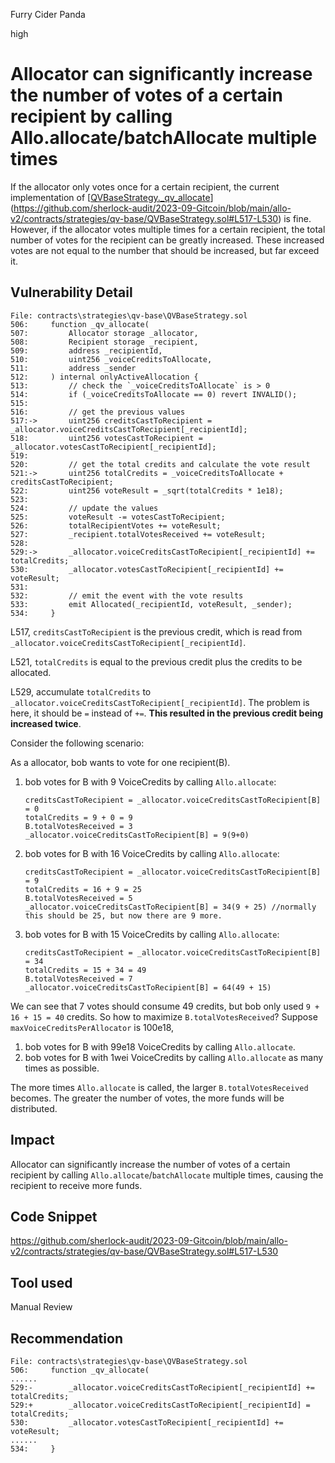 Furry Cider Panda

high

# Allocator can significantly increase the number of votes of a certain recipient by calling Allo.allocate/batchAllocate multiple times

If the allocator only votes once for a certain recipient, the current implementation of [[QVBaseStrategy._qv_allocate](https://github.com/sherlock-audit/2023-09-Gitcoin/blob/main/allo-v2/contracts/strategies/qv-base/QVBaseStrategy.sol#L517-L530)](https://github.com/sherlock-audit/2023-09-Gitcoin/blob/main/allo-v2/contracts/strategies/qv-base/QVBaseStrategy.sol#L517-L530) is fine. However, if the allocator votes multiple times for a certain recipient, the total number of votes for the recipient can be greatly increased. These increased votes are not equal to the number that should be increased, but far exceed it.

## Vulnerability Detail

```solidity
File: contracts\strategies\qv-base\QVBaseStrategy.sol
506:     function _qv_allocate(
507:         Allocator storage _allocator,
508:         Recipient storage _recipient,
509:         address _recipientId,
510:         uint256 _voiceCreditsToAllocate,
511:         address _sender
512:     ) internal onlyActiveAllocation {
513:         // check the `_voiceCreditsToAllocate` is > 0
514:         if (_voiceCreditsToAllocate == 0) revert INVALID();
515: 
516:         // get the previous values
517:->       uint256 creditsCastToRecipient = _allocator.voiceCreditsCastToRecipient[_recipientId];
518:         uint256 votesCastToRecipient = _allocator.votesCastToRecipient[_recipientId];
519: 
520:         // get the total credits and calculate the vote result
521:->       uint256 totalCredits = _voiceCreditsToAllocate + creditsCastToRecipient;
522:         uint256 voteResult = _sqrt(totalCredits * 1e18);
523: 
524:         // update the values
525:         voteResult -= votesCastToRecipient;
526:         totalRecipientVotes += voteResult;
527:         _recipient.totalVotesReceived += voteResult;
528: 
529:->       _allocator.voiceCreditsCastToRecipient[_recipientId] += totalCredits;
530:         _allocator.votesCastToRecipient[_recipientId] += voteResult;
531: 
532:         // emit the event with the vote results
533:         emit Allocated(_recipientId, voteResult, _sender);
534:     }
```

L517, `creditsCastToRecipient` is the previous credit, which is read from `_allocator.voiceCreditsCastToRecipient[_recipientId]`.

L521, `totalCredits` is equal to the previous credit plus the credits to be allocated.

L529, accumulate `totalCredits` to `_allocator.voiceCreditsCastToRecipient[_recipientId]`. The problem is here, it should be `=` instead of `+=`. **This resulted in the previous credit being increased twice**.

Consider the following scenario:

As a allocator, bob wants to vote for one recipient(B).

1.  bob votes for B with 9 VoiceCredits by calling `Allo.allocate`:
    
    ```flow
    creditsCastToRecipient = _allocator.voiceCreditsCastToRecipient[B] = 0
    totalCredits = 9 + 0 = 9
    B.totalVotesReceived = 3
    _allocator.voiceCreditsCastToRecipient[B] = 9(9+0)
    ```
    
2.  bob votes for B with 16 VoiceCredits by calling `Allo.allocate`:
    
    ```flow
    creditsCastToRecipient = _allocator.voiceCreditsCastToRecipient[B] = 9
    totalCredits = 16 + 9 = 25
    B.totalVotesReceived = 5
    _allocator.voiceCreditsCastToRecipient[B] = 34(9 + 25) //normally this should be 25, but now there are 9 more.
    ```
    
3.  bob votes for B with 15 VoiceCredits by calling `Allo.allocate`:
    
    ```flow
    creditsCastToRecipient = _allocator.voiceCreditsCastToRecipient[B] = 34
    totalCredits = 15 + 34 = 49
    B.totalVotesReceived = 7
    _allocator.voiceCreditsCastToRecipient[B] = 64(49 + 15)
    ```
    

We can see that 7 votes should consume 49 credits, but bob only used `9 + 16 + 15 = 40` credits. So how to maximize `B.totalVotesReceived`? 
Suppose `maxVoiceCreditsPerAllocator` is 100e18,
1.  bob votes for B with 99e18 VoiceCredits by calling `Allo.allocate`.
2.  bob votes for B with 1wei VoiceCredits by calling `Allo.allocate` as many times as possible. 

The more times `Allo.allocate` is called, the larger `B.totalVotesReceived` becomes. The greater the number of votes, the more funds will be distributed.

## Impact

Allocator can significantly increase the number of votes of a certain recipient by calling `Allo.allocate`/`batchAllocate` multiple times, causing the recipient to receive more funds.

## Code Snippet

https://github.com/sherlock-audit/2023-09-Gitcoin/blob/main/allo-v2/contracts/strategies/qv-base/QVBaseStrategy.sol#L517-L530

## Tool used

Manual Review

## Recommendation

```fix
File: contracts\strategies\qv-base\QVBaseStrategy.sol
506:     function _qv_allocate(
......
529:-        _allocator.voiceCreditsCastToRecipient[_recipientId] += totalCredits;
529:+        _allocator.voiceCreditsCastToRecipient[_recipientId] = totalCredits;
530:         _allocator.votesCastToRecipient[_recipientId] += voteResult;
......
534:     }
```